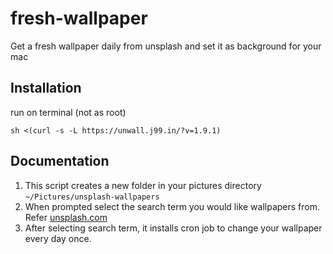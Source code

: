 # fresh-wallpaper
Get a fresh wallpaper daily from unsplash and set it as background for your mac

## Installation 
run on terminal (not as root)

    sh <(curl -s -L https://unwall.j99.in/?v=1.9.1)

## Documentation

1. This script creates a new folder in your pictures directory `~/Pictures/unsplash-wallpapers`
2. When prompted select the search term you would like wallpapers from. Refer [unsplash.com](https://unsplash.com)
3. After selecting search term, it installs cron job to change your wallpaper every day once.